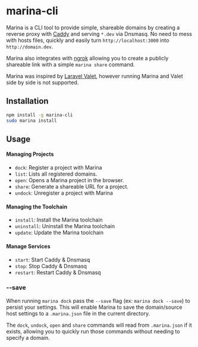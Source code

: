 # marina-cli

Marina is a CLI tool to provide simple, shareable domains by creating a reverse proxy with [Caddy](https://caddyserver.com) and serving `*.dev` via Dnsmasq.  No need to mess with hosts files, quickly and easily turn `http://localhost:3000` into `http://domain.dev`.

Marina also integrates with [ngrok](https://ngrok.com) allowing you to create a publicly shareable link with a simple `marina share` command.

Marina was inspired by [Laravel Valet](http://github.com/laravel/valet), however running Marina and Valet side by side is not supported.

## Installation

```bash
npm install -g marina-cli
sudo marina install
```

## Usage

#### Managing Projects
* `dock`: Register a project with Marina
* `list`: Lists all registered domains.
* `open`: Opens a Marina project in the browser.
* `share`: Generate a shareable URL for a project.
* `undock`: Unregister a project with Marina

#### Managing the Toolchain
* `install`: Install the Marina toolchain
* `uninstall`: Uninstall the Marina toolchain
* `update`: Update the Marina toolchain

#### Manage Services
* `start`: Start Caddy & Dnsmasq
* `stop`: Stop Caddy & Dnsmasq
* `restart`: Restart Caddy & Dnsmasq

### --save
When running `marina dock` pass the `--save` flag (ex: `marina dock --save`) to persist your settings.  This will enable Marina to save the domain/source host settings to a `.marina.json` file in the current directory.

The `dock`, `undock`, `open` and `share` commands will read from `.marina.json` if it exists, allowing you to quickly run those commands without needing to specify a domain.
